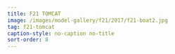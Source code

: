 ```yaml
---
title: F21 TOMCAT
image: /images/model-gallery/f21/2017/f21-boat2.jpg
tag: f21-tomcat
caption-style: no-caption no-title
sort-order: 8
---
```

